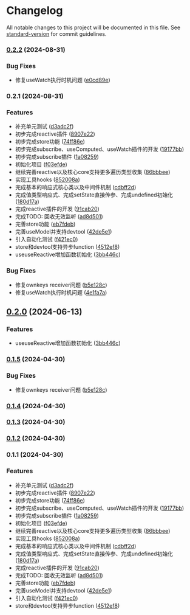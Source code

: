 # Changelog

All notable changes to this project will be documented in this file. See [standard-version](https://github.com/conventional-changelog/standard-version) for commit guidelines.

### [0.2.2](https://github.com/enforcer-squad/rex/compare/v0.2.1...v0.2.2) (2024-08-31)


### Bug Fixes

* 修复useWatch执行时机问题 ([e0cd89e](https://github.com/enforcer-squad/rex/commit/e0cd89e6b796162365ee51bac3135468b927cb57))

### 0.2.1 (2024-08-31)


### Features

* 补充单元测试 ([d3adc2f](https://github.com/enforcer-squad/rex/commit/d3adc2f54c1fec3a3f88c16cddd5799458851275))
* 初步完成reactive插件 ([8907e22](https://github.com/enforcer-squad/rex/commit/8907e228cf2974785274d7b457c17b28f7dabb09))
* 初步完成store功能 ([74ff86e](https://github.com/enforcer-squad/rex/commit/74ff86e6858e1dacc6e6b966044743d9f2f412a8))
* 初步完成subscribe、useComputed、useWatch插件的开发 ([19177bb](https://github.com/enforcer-squad/rex/commit/19177bb4039c9ed022d98741299b09b0414b70f1))
* 初步完成subscribe插件 ([1a08259](https://github.com/enforcer-squad/rex/commit/1a0825989f227c71de9eacb1978cd605c01a8793))
* 初始化项目 ([f03efde](https://github.com/enforcer-squad/rex/commit/f03efde007f0cd0c92b62f6ca977929ff4f4b344))
* 继续完善reactive以及核心core支持更多遍历类型收集 ([86bbbee](https://github.com/enforcer-squad/rex/commit/86bbbeefec114ec5c2d93c04f0e86276b402e5d8))
* 实现工具hooks ([852008a](https://github.com/enforcer-squad/rex/commit/852008a8591fba538b4171dac1c0796408ce457b))
* 完成基本的响应式核心类以及中间件机制 ([cdbff2d](https://github.com/enforcer-squad/rex/commit/cdbff2da82cd51fcf852a251db90612877d20a40))
* 完成值类型响应式、完成setState直接传参、完成undefined初始化 ([180d17a](https://github.com/enforcer-squad/rex/commit/180d17aaa3172195c471156542a03c63d92e3307))
* 完成reactive插件的开发 ([91cab20](https://github.com/enforcer-squad/rex/commit/91cab20108d732189fbca53c6bfce83d956f87a1))
* 完成TODO: 回收无效监听 ([ad8d501](https://github.com/enforcer-squad/rex/commit/ad8d5016571920ce6950371bf117cdd456b29fc5))
* 完善store功能 ([eb7fdeb](https://github.com/enforcer-squad/rex/commit/eb7fdeb4b1538a885b068cf8e52224ea390ba93d))
* 完善useModel并支持devtool ([42de5e1](https://github.com/enforcer-squad/rex/commit/42de5e1f113a4254719baae3a9a2a43640dd57cd))
* 引入自动化测试 ([f421ec0](https://github.com/enforcer-squad/rex/commit/f421ec00423b01e2bb41362df0abc886f5a93237))
* store和devtool支持异步function ([4512ef8](https://github.com/enforcer-squad/rex/commit/4512ef8eed3418da9ba7e3a9dfe7ec250790bc44))
* useuseReactive增加函数初始化 ([3bb446c](https://github.com/enforcer-squad/rex/commit/3bb446c8ac2d1d846e63425128bcac58574fe461))


### Bug Fixes

* 修复ownkeys receiver问题 ([b5e128c](https://github.com/enforcer-squad/rex/commit/b5e128cdf0b2f6aed95ed5a8faf37f846a5c85cb))
* 修复useWatch执行时机问题 ([4e1fa7a](https://github.com/enforcer-squad/rex/commit/4e1fa7a576006de46bd44da8a40f8b4c4a0e89e3))

## [0.2.0](https://github.com/enforcer-squad/rex/compare/v0.1.5...v0.2.0) (2024-06-13)


### Features

* useuseReactive增加函数初始化 ([3bb446c](https://github.com/enforcer-squad/rex/commit/3bb446c8ac2d1d846e63425128bcac58574fe461))

### [0.1.5](https://github.com/enforcer-squad/rex/compare/v0.1.4...v0.1.5) (2024-04-30)


### Bug Fixes

* 修复ownkeys receiver问题 ([b5e128c](https://github.com/enforcer-squad/rex/commit/b5e128cdf0b2f6aed95ed5a8faf37f846a5c85cb))

### [0.1.4](https://github.com/enforcer-squad/rex/compare/v0.1.3...v0.1.4) (2024-04-30)

### [0.1.3](https://github.com/enforcer-squad/rex/compare/v0.1.2...v0.1.3) (2024-04-30)

### [0.1.2](https://enforcer/enforcer-squad/rex/compare/v0.1.1...v0.1.2) (2024-04-30)

### 0.1.1 (2024-04-30)


### Features

* 补充单元测试 ([d3adc2f](https://enforcer/enforcer-squad/rex/commit/d3adc2f54c1fec3a3f88c16cddd5799458851275))
* 初步完成reactive插件 ([8907e22](https://enforcer/enforcer-squad/rex/commit/8907e228cf2974785274d7b457c17b28f7dabb09))
* 初步完成store功能 ([74ff86e](https://enforcer/enforcer-squad/rex/commit/74ff86e6858e1dacc6e6b966044743d9f2f412a8))
* 初步完成subscribe、useComputed、useWatch插件的开发 ([19177bb](https://enforcer/enforcer-squad/rex/commit/19177bb4039c9ed022d98741299b09b0414b70f1))
* 初步完成subscribe插件 ([1a08259](https://enforcer/enforcer-squad/rex/commit/1a0825989f227c71de9eacb1978cd605c01a8793))
* 初始化项目 ([f03efde](https://enforcer/enforcer-squad/rex/commit/f03efde007f0cd0c92b62f6ca977929ff4f4b344))
* 继续完善reactive以及核心core支持更多遍历类型收集 ([86bbbee](https://enforcer/enforcer-squad/rex/commit/86bbbeefec114ec5c2d93c04f0e86276b402e5d8))
* 实现工具hooks ([852008a](https://enforcer/enforcer-squad/rex/commit/852008a8591fba538b4171dac1c0796408ce457b))
* 完成基本的响应式核心类以及中间件机制 ([cdbff2d](https://enforcer/enforcer-squad/rex/commit/cdbff2da82cd51fcf852a251db90612877d20a40))
* 完成值类型响应式、完成setState直接传参、完成undefined初始化 ([180d17a](https://enforcer/enforcer-squad/rex/commit/180d17aaa3172195c471156542a03c63d92e3307))
* 完成reactive插件的开发 ([91cab20](https://enforcer/enforcer-squad/rex/commit/91cab20108d732189fbca53c6bfce83d956f87a1))
* 完成TODO: 回收无效监听 ([ad8d501](https://enforcer/enforcer-squad/rex/commit/ad8d5016571920ce6950371bf117cdd456b29fc5))
* 完善store功能 ([eb7fdeb](https://enforcer/enforcer-squad/rex/commit/eb7fdeb4b1538a885b068cf8e52224ea390ba93d))
* 完善useModel并支持devtool ([42de5e1](https://enforcer/enforcer-squad/rex/commit/42de5e1f113a4254719baae3a9a2a43640dd57cd))
* 引入自动化测试 ([f421ec0](https://enforcer/enforcer-squad/rex/commit/f421ec00423b01e2bb41362df0abc886f5a93237))
* store和devtool支持异步function ([4512ef8](https://enforcer/enforcer-squad/rex/commit/4512ef8eed3418da9ba7e3a9dfe7ec250790bc44))
